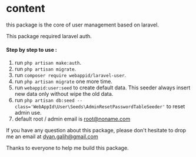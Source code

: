 # content

this package is the core of user management based on laravel.

This package required laravel auth. 

#### Step by step to use :

1. run `php artisan make:auth`.
2. run `php artisan migrate`.
3. run `composer require webappid/laravel-user`.
4. run `php artisan migrate` one more time.
5. run `webappid:user:seed` to create default data. This seeder always insert new data only without wipe the old data.
6. run `php artisan db:seed --class='WebAppId\User\Seeds\AdminResetPasswordTableSeeder'` to reset admin use.
7. default root / admin email is root@noname.com

If you have any question about this package, please don't hesitate to drop me an email at dyan.galih@gmail.com

Thanks to everyone to help me build this package. 